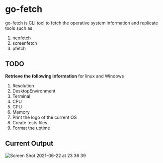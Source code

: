 # go-fetch
go-fetch is CLI tool to fetch the operative system information and replicate tools such as
1. neofetch
2. screenfetch
3. pfetch

## TODO
**Retrieve the following information** for linux and Windows
1. Resolution
2. DesktopEnvironment
3. Terminal
4. CPU
5. GPU
6. Memory
7. Print the logo of the current OS
8. Create tests files
9. Format  the uptime

## Current Output
![Screen Shot 2021-06-22 at 23 36 39](https://user-images.githubusercontent.com/34588445/123036487-ce142c00-d3b2-11eb-840d-04e89af362a5.png)

